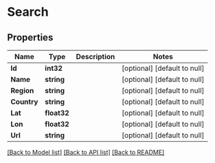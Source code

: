 # Search

## Properties
Name | Type | Description | Notes
------------ | ------------- | ------------- | -------------
**Id** | **int32** |  | [optional] [default to null]
**Name** | **string** |  | [optional] [default to null]
**Region** | **string** |  | [optional] [default to null]
**Country** | **string** |  | [optional] [default to null]
**Lat** | **float32** |  | [optional] [default to null]
**Lon** | **float32** |  | [optional] [default to null]
**Url** | **string** |  | [optional] [default to null]

[[Back to Model list]](../README.md#documentation-for-models) [[Back to API list]](../README.md#documentation-for-api-endpoints) [[Back to README]](../README.md)


